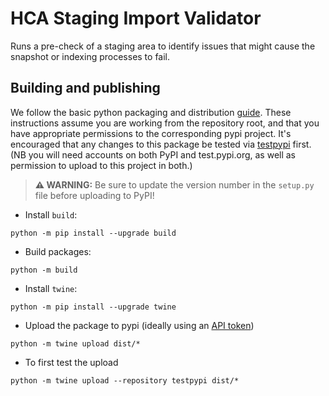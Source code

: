# HCA Staging Import Validator

Runs a pre-check of a staging area to identify issues that might cause the
snapshot or indexing processes to fail.

## Building and publishing

We follow the basic python packaging and distribution [guide](https://packaging.python.org/tutorials/packaging-projects/).
These instructions assume you are working from the repository root, and that you have appropriate permissions to the 
corresponding pypi project. It's encouraged that any changes to this package be tested via [testpypi](https://test.pypi.org) first.
(NB you will need accounts on both PyPI and test.pypi.org, as well as permission to upload to this project in both.)

>   **⚠ WARNING:**
>   Be sure to update the version number in the `setup.py` file before uploading to PyPI!

* Install `build`: 
```
python -m pip install --upgrade build
```
* Build packages:
```
python -m build
```
* Install `twine`:
```
python -m pip install --upgrade twine
```
* Upload the package to pypi (ideally using an [API token](https://pypi.org/help/#apitoken))
```
python -m twine upload dist/*
```
* To first test the upload
```
python -m twine upload --repository testpypi dist/*
```